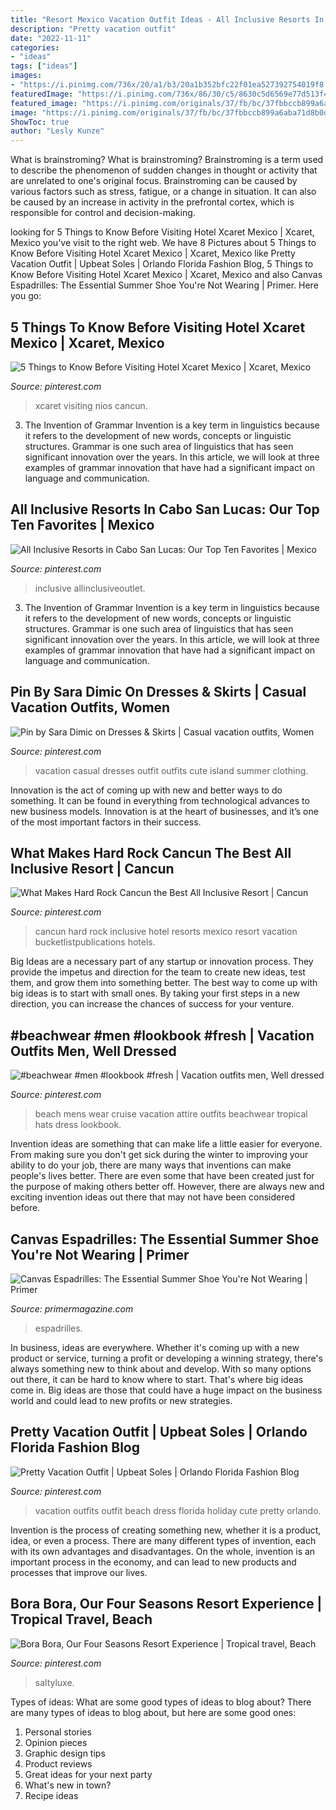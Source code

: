 ```yaml
---
title: "Resort Mexico Vacation Outfit Ideas - All Inclusive Resorts In Cabo San Lucas: Our Top Ten Favorites"
description: "Pretty vacation outfit"
date: "2022-11-11"
categories:
- "ideas"
tags: ["ideas"]
images:
- "https://i.pinimg.com/736x/20/a1/b3/20a1b352bfc22f01ea527392754019f8.jpg"
featuredImage: "https://i.pinimg.com/736x/86/30/c5/8630c5d6569e77d513f4e194d2278bd3--beach-wear-at-the-beach.jpg"
featured_image: "https://i.pinimg.com/originals/37/fb/bc/37fbbccb899a6aba71d8b0d9ed96d831.png"
image: "https://i.pinimg.com/originals/37/fb/bc/37fbbccb899a6aba71d8b0d9ed96d831.png"
ShowToc: true
author: "Lesly Kunze"
---
```



What is brainstroming?
What is brainstroming? Brainstroming is a term used to describe the phenomenon of sudden changes in thought or activity that are unrelated to one's original focus. Brainstroming can be caused by various factors such as stress, fatigue, or a change in situation. It can also be caused by an increase in activity in the prefrontal cortex, which is responsible for control and decision-making.

	

		
looking for 5 Things to Know Before Visiting Hotel Xcaret Mexico | Xcaret, Mexico you've visit to the right web. We have 8 Pictures about 5 Things to Know Before Visiting Hotel Xcaret Mexico | Xcaret, Mexico like Pretty Vacation Outfit | Upbeat Soles | Orlando Florida Fashion Blog, 5 Things to Know Before Visiting Hotel Xcaret Mexico | Xcaret, Mexico and also Canvas Espadrilles: The Essential Summer Shoe You&#039;re Not Wearing | Primer. Here you go:
		
    
## 5 Things To Know Before Visiting Hotel Xcaret Mexico | Xcaret, Mexico

<img loading=lazy src="https://i.pinimg.com/736x/c5/9d/63/c59d630aac26ef806995b844286667a8.jpg" onerror="this.onerror=null;this.src='https://tse2.mm.bing.net/th?id=OIP.npdR_n5Jj0TgBloesEQ5uwHaFp&amp;pid=15.1';" alt="5 Things to Know Before Visiting Hotel Xcaret Mexico | Xcaret, Mexico">

_Source: pinterest.com_

>xcaret visiting nios cancun. 

	

3. The Invention of Grammar
Invention is a key term in linguistics because it refers to the development of new words, concepts or linguistic structures. Grammar is one such area of linguistics that has seen significant innovation over the years. In this article, we will look at three examples of grammar innovation that have had a significant impact on language and communication.

    
## All Inclusive Resorts In Cabo San Lucas: Our Top Ten Favorites | Mexico

<img loading=lazy src="https://i.pinimg.com/736x/20/a1/b3/20a1b352bfc22f01ea527392754019f8.jpg" onerror="this.onerror=null;this.src='https://tse4.mm.bing.net/th?id=OIP.cHFeTZ-T4DvqYJm8z4h5IgHaSh&amp;pid=15.1';" alt="All Inclusive Resorts in Cabo San Lucas: Our Top Ten Favorites | Mexico">

_Source: pinterest.com_

>inclusive allinclusiveoutlet. 

	

3. The Invention of Grammar
Invention is a key term in linguistics because it refers to the development of new words, concepts or linguistic structures. Grammar is one such area of linguistics that has seen significant innovation over the years. In this article, we will look at three examples of grammar innovation that have had a significant impact on language and communication.

    
## Pin By Sara Dimic On Dresses &amp; Skirts | Casual Vacation Outfits, Women

<img loading=lazy src="https://i.pinimg.com/originals/37/fb/bc/37fbbccb899a6aba71d8b0d9ed96d831.png" onerror="this.onerror=null;this.src='https://tse1.mm.bing.net/th?id=OIP.55-cfCr31BrYqVRwJH000gHaNL&amp;pid=15.1';" alt="Pin by Sara Dimic on Dresses &amp; Skirts | Casual vacation outfits, Women">

_Source: pinterest.com_

>vacation casual dresses outfit outfits cute island summer clothing. 

	

Innovation is the act of coming up with new and better ways to do something. It can be found in everything from technological advances to new business models. Innovation is at the heart of businesses, and it’s one of the most important factors in their success.

    
## What Makes Hard Rock Cancun The Best All Inclusive Resort | Cancun

<img loading=lazy src="https://i.pinimg.com/736x/21/c1/ef/21c1ef45006538e1691673920c328aa5.jpg" onerror="this.onerror=null;this.src='https://tse1.mm.bing.net/th?id=OIP.zw0f-7C83iaugG4VLA4_1QHaLG&amp;pid=15.1';" alt="What Makes Hard Rock Cancun the Best All Inclusive Resort | Cancun">

_Source: pinterest.com_

>cancun hard rock inclusive hotel resorts mexico resort vacation bucketlistpublications hotels. 

	

Big Ideas are a necessary part of any startup or innovation process. They provide the impetus and direction for the team to create new ideas, test them, and grow them into something better. The best way to come up with big ideas is to start with small ones. By taking your first steps in a new direction, you can increase the chances of success for your venture.

    
## #beachwear #men #lookbook #fresh | Vacation Outfits Men, Well Dressed

<img loading=lazy src="https://i.pinimg.com/736x/86/30/c5/8630c5d6569e77d513f4e194d2278bd3--beach-wear-at-the-beach.jpg" onerror="this.onerror=null;this.src='https://tse4.mm.bing.net/th?id=OIP.hqmAF9NlT09Hw1hbbKM35QHaLI&amp;pid=15.1';" alt="#beachwear #men #lookbook #fresh | Vacation outfits men, Well dressed">

_Source: pinterest.com_

>beach mens wear cruise vacation attire outfits beachwear tropical hats dress lookbook. 

	

Invention ideas are something that can make life a little easier for everyone. From making sure you don't get sick during the winter to improving your ability to do your job, there are many ways that inventions can make people's lives better. There are even some that have been created just for the purpose of making others better off. However, there are always new and exciting invention ideas out there that may not have been considered before.

    
## Canvas Espadrilles: The Essential Summer Shoe You&#039;re Not Wearing | Primer

<img loading=lazy src="https://www.primermagazine.com/wp-content/uploads/2017/07/571947977ec35d2f73731d9d7a79e58c.jpg" onerror="this.onerror=null;this.src='https://tse2.mm.bing.net/th?id=OIP.C2_-la4upvDV-bDRL9kevwHaN7&amp;pid=15.1';" alt="Canvas Espadrilles: The Essential Summer Shoe You&#039;re Not Wearing | Primer">

_Source: primermagazine.com_

>espadrilles. 

	

In business, ideas are everywhere. Whether it's coming up with a new product or service, turning a profit or developing a winning strategy, there's always something new to think about and develop. With so many options out there, it can be hard to know where to start. That's where big ideas come in. Big ideas are those that could have a huge impact on the business world and could lead to new profits or new strategies.

    
## Pretty Vacation Outfit | Upbeat Soles | Orlando Florida Fashion Blog

<img loading=lazy src="https://i.pinimg.com/originals/5d/2c/d8/5d2cd889c9c0add06f30f2bba6a74045.jpg" onerror="this.onerror=null;this.src='https://tse4.mm.bing.net/th?id=OIP.QG4iX1f3YzU-qTjENmVEpAHaMn&amp;pid=15.1';" alt="Pretty Vacation Outfit | Upbeat Soles | Orlando Florida Fashion Blog">

_Source: pinterest.com_

>vacation outfits outfit beach dress florida holiday cute pretty orlando. 

	

Invention is the process of creating something new, whether it is a product, idea, or even a process. There are many different types of invention, each with its own advantages and disadvantages. On the whole, invention is an important process in the economy, and can lead to new products and processes that improve our lives.

    
## Bora Bora, Our Four Seasons Resort Experience | Tropical Travel, Beach

<img loading=lazy src="https://i.pinimg.com/736x/13/f4/c5/13f4c5acc5769c67e27755baf5888d12.jpg" onerror="this.onerror=null;this.src='https://tse2.mm.bing.net/th?id=OIP.h17pGTh1fr4nHFKBjwTwngHaJQ&amp;pid=15.1';" alt="Bora Bora, Our Four Seasons Resort Experience | Tropical travel, Beach">

_Source: pinterest.com_

>saltyluxe. 

	

Types of ideas: What are some good types of ideas to blog about?
There are many types of ideas to blog about, but here are some good ones:
1. Personal stories 
2. Opinion pieces 
3. Graphic design tips 
4. Product reviews 
5. Great ideas for your next party 
6. What's new in town? 
7. Recipe ideas 

